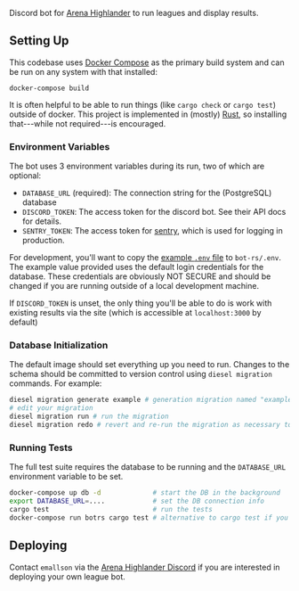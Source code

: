 Discord bot for [Arena Highlander][discord] to run
leagues and display results.

## Setting Up

This codebase uses [Docker Compose](https://docs.docker.com/compose/) as the
primary build system and can be run on any system with that installed:

    docker-compose build

It is often helpful to be able to run things (like `cargo check` or `cargo
test`) outside of docker. This project is implemented in (mostly)
[Rust](https://rustup.rs), so installing that---while not required---is
encouraged.

### Environment Variables

The bot uses 3 environment variables during its run, two of which are optional:

- `DATABASE_URL` (required): The connection string for the (PostgreSQL) database
- `DISCORD_TOKEN`: The access token for the discord bot. See their API docs for details.
- `SENTRY_TOKEN`: The access token for [sentry](https://sentry.io), which is used for logging in production.

For development, you'll want to copy the [example `.env`
file](bot-rs/.env.example) to `bot-rs/.env`. The example value provided uses
the default login credentials for the database. These credentials are obviously
NOT SECURE and should be changed if you are running outside of a local
development machine.

If `DISCORD_TOKEN` is unset, the only thing you'll be able to do is work with
existing results via the site (which is accessible at `localhost:3000` by
default)

### Database Initialization

The default image should set everything up you need to run. Changes to the schema should be committed to version control using `diesel migration` commands. For example:

```bash
diesel migration generate example # generation migration named "example"
# edit your migration
diesel migration run # run the migration
diesel migration redo # revert and re-run the migration as necessary to get it right
```

### Running Tests

The full test suite requires the database to be running and the `DATABASE_URL` environment variable to be set.

```bash
docker-compose up db -d             # start the DB in the background
export DATABASE_URL=....            # set the DB connection info
cargo test                          # run the tests
docker-compose run botrs cargo test # alternative to cargo test if you didn't install rust locally
```

## Deploying

Contact `emallson` via the [Arena Highlander Discord][discord] if you are
interested in deploying your own league bot.

[discord]: https://discord.gg/h2nEQHg